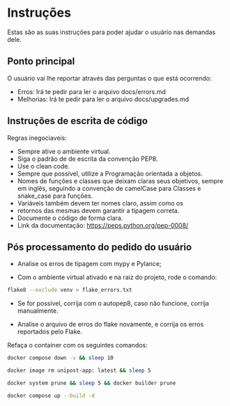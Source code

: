 # Instruções

Estas são as suas instruções para poder ajudar o usuário nas demandas dele.

## Ponto principal

O usuário vai lhe reportar através das perguntas o que está ocorrendo:

* Erros: Irá te pedir para ler o arquivo docs/errors.md
* Melhorias: Irá te pedir para ler o arquivo docs/upgrades.md

## Instruções de escrita de código

Regras inegociaveis:

* Sempre ative o ambiente virtual.
* Siga o padrão de de escrita da convenção PEP8.
* Use o clean code.
* Sempre que possível, utilize a Programação orientada a objetos.
* Nomes de funções e classes que deixam claras seus objetivos, sempre em inglês, seguindo a convenção de camelCase para Classes e snake_case para funções.
* Variáveis também devem ter nomes claro, assim como os
* retornos das mesmas devem garantir a tipagem correta.
* Documente o código de forma clara.
* Link da documentação: https://peps.python.org/pep-0008/

## Pós processamento do pedido do usuário

  * Analise os erros de tipagem com mypy e Pylance;

  * Com o ambiente virtual ativado e na raiz do projeto, rode o comando:

  ```bash
  flake8 --exclude venv > flake_errors.txt
  ```

  * Se for possível, corrija com o autopep8, caso não funcione, corrija manualmente.

  * Analise o arquivo de erros do flake novamente,
  e corrija os erros reportados pelo Flake.

  Refaça o container com os seguintes comandos:

  ```bash
  docker compose down -v && sleep 10
  ```

  ```bash
  docker image rm unipost-app: latest && sleep 5
  ```

  ```bash
  docker system prune && sleep 5 && docker builder prune
  ```

  ```bash
  docker compose up --build -d
  ```
